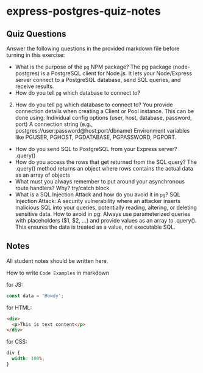 # express-postgres-quiz-notes

## Quiz Questions

Answer the following questions in the provided markdown file before turning in this exercise:

- What is the purpose of the `pg` NPM package?
  The pg package (node-postgres) is a PostgreSQL client for Node.js. It lets your Node/Express server connect to a PostgreSQL database, send SQL queries, and receive results.
- How do you tell `pg` which database to connect to?

2. How do you tell pg which database to connect to?
   You provide connection details when creating a Client or Pool instance. This can be done using:
   Individual config options (user, host, database, password, port)
   A connection string (e.g., postgres://user:password@host:port/dbname)
   Environment variables like PGUSER, PGHOST, PGDATABASE, PGPASSWORD, PGPORT.

- How do you send SQL to PostgreSQL from your Express server?
  .query()
- How do you access the rows that get returned from the SQL query?
  The .query() method returns an object where rows contains the actual data as an array of objects
- What must you always remember to put around your asynchronous route handlers? Why?
  try/catch block
- What is a SQL Injection Attack and how do you avoid it in `pg`?
  SQL Injection Attack: A security vulnerability where an attacker inserts malicious SQL into your queries, potentially reading, altering, or deleting sensitive data.
  How to avoid in pg: Always use parameterized queries with placeholders ($1, $2, …) and provide values as an array to .query(). This ensures the data is treated as a value, not executable SQL.

## Notes

All student notes should be written here.

How to write `Code Examples` in markdown

for JS:

```javascript
const data = 'Howdy';
```

for HTML:

```html
<div>
  <p>This is text content</p>
</div>
```

for CSS:

```css
div {
  width: 100%;
}
```

